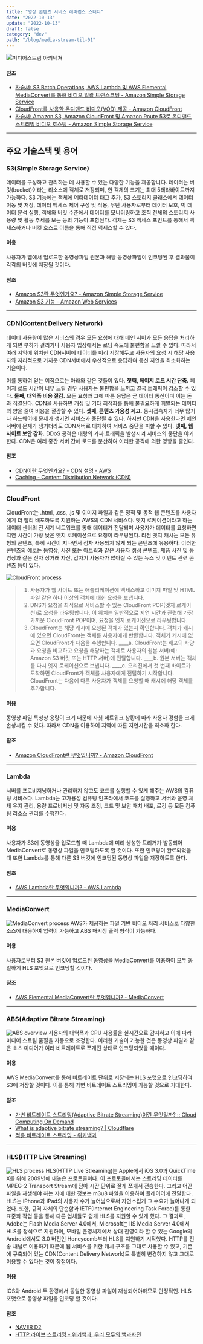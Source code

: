 ```yaml
---
title: "영상 콘텐츠 서비스 레퍼런스 스터디"
date: "2022-10-13"
update: "2022-10-13"
draft: false
category: "dev"
path: "/blog/media-stream-til-01"
---
```


![미디어스트림 아키텍쳐](https://d1.awsstatic.com/products/cloudfront/VOD%20Architecture%20CloudFront.aa3cb2ec3a8660b42f90072c60672a52d9c357a6.png)

#### 참조

- [자습서: S3 Batch Operations, AWS Lambda 및 AWS Elemental MediaConvert를 통해 비디오 일괄 트랜스코딩 - Amazon Simple Storage Service](https://docs.aws.amazon.com/ko_kr/AmazonS3/latest/userguide/tutorial-s3-batchops-lambda-mediaconvert-video.html)
- [CloudFront를 사용한 온디맨드 비디오(VOD) 제공 - Amazon CloudFront](https://docs.aws.amazon.com/ko_kr/AmazonCloudFront/latest/DeveloperGuide/on-demand-video.html)
- [자습서: Amazon S3, Amazon CloudFront 및 Amazon Route 53로 온디맨드 스트리밍 비디오 호스팅 - Amazon Simple Storage Service](https://docs.aws.amazon.com/ko_kr/AmazonS3/latest/userguide/tutorial-s3-cloudfront-route53-video-streaming.html)

---

## 주요 기술스택 및 용어

### S3(Simple Storage Service)

데이터를 구성하고 관리하는 데 사용할 수 있는 다양한 기능을 제공합니다. 데이터는 버킷(bucket)이라는 리소스에 객체로 저장되며, 한 객체의 크기는 최대 5테라바이트까지 가능하다. S3 기능에는 객체에 메타데이터 태그 추가, S3 스토리지 클래스에서 데이터 이동 및 저장, 데이터 액세스 제어 구성 및 적용, 무단 사용자로부터 데이터 보호, 빅 데이터 분석 실행, 객체와 버킷 수준에서 데이터를 모니터링하고 조직 전체의 스토리지 사용량 및 활동 추세를 보는 등의 기능이 포함된다. 객체는 S3 액세스 포인트를 통해서 액세스하거나 버킷 호스트 이름을 통해 직접 액세스할 수 있다.

#### 이용

사용자가 앱에서 업로드한 동영상파일 원본과 해당 동영상파일이 인코딩된 후 결과물이 각각의 버킷에 저장될 것이다.

#### 참조

- [Amazon S3란 무엇인가요? - Amazon Simple Storage Service](https://docs.aws.amazon.com/ko_kr/AmazonS3/latest/userguide/Welcome.html)
- [Amazon S3 기능 - Amazon Web Services](https://aws.amazon.com/ko/s3/features/)

---

### CDN(Content Delivery Network)

데이터 사용량이 많은 서비스의 경우 모든 요청에 대해 메인 서버가 모든 응답을 처리하게 되면 부하가 걸리거나 사용자 입장에서는 로딩 속도에 불편함을 느낄 수 있다. 따라서 여러 지역에 위치한 CDN서버에 데이터를 미리 저장해두고 사용자의 요청 시 해당 사용자와 지리적으로 가까운 CDN서버에서 우선적으로 응답하여 통신 지연을 최소화하는 기술이다.

이를 통하여 얻는 이점으로는 아래와 같은 것들이 있다.
**첫째, 페이지 로드 시간 단축.** 페이지 로드 시간이 너무 느릴 경우 사용자는 불편함을 느끼고 결국 트래픽이 감소할 수 있다.
**둘째, 대역폭 비용 절감.** 모든 요청과 그에 따른 응답은 곧 데이터 통신이며 이는 돈과 직결된다. CDN을 사용하면 캐싱 및 기타 최적화를 통해 불필요하게 휘발되는 데이터의 양을 줄여 비용을 절감할 수 있다.
**셋째, 콘텐츠 가용성 제고.** 동시접속자가 너무 많거나 하드웨어에 문제가 생기면 서비스가 중단될 수 있다. 하지만 CDN을 사용한다면 메인 서버에 문제가 생기더라도 CDN서버로 대체하여 서비스 중단을 피할 수 있다.
**넷째, 웹 사이트 보안 강화.** DDoS 공격은 대량의 가짜 트래픽을 발생시켜 서비스의 중단을 야기한다. CDN은 여러 중간 서버 간에 로드를 분산하여 이러한 공격에 의한 영향을 줄인다.

#### 참조

- [CDN이란 무엇인가요? - CDN 설명 - AWS](https://aws.amazon.com/ko/what-is/cdn/)
- [Caching - Content Distribution Network (CDN)](https://aws.amazon.com/ko/caching/cdn/?nc1=h_ls)

---

### CloudFront

CloudFront는 .html, .css, .js 및 이미지 파일과 같은 정적 및 동적 웹 콘텐츠를 사용자에게 더 빨리 배포하도록 지원하는 AWS의 CDN 서비스다. 엣지 로케이션이라고 하는 데이터 센터의 전 세계 네트워크를 통해 데이터가 전달되며 사용자가 데이터를 요청하면 지연 시간이 가장 낮은 엣지 로케이션으로 요청이 라우팅된다.
리전 엣지 캐시는 모든 유형의 콘텐츠, 특히 시간이 지나면서 점차 사용되지 않게 되는 콘텐츠에 유용하다. 이러한 콘텐츠의 예로는 동영상, 사진 또는 아트웍과 같은 사용자 생성 콘텐츠, 제품 사진 및 동영상과 같은 전자 상거래 자산, 갑자기 사용자가 많아질 수 있는 뉴스 및 이벤트 관련 콘텐츠 등이 있다.

![CloudFront process](https://docs.aws.amazon.com/ko_kr/AmazonCloudFront/latest/DeveloperGuide/images/how-cloudfront-delivers-content.png)

>1. 사용자가 웹 사이트 또는 애플리케이션에 액세스하고 이미지 파일 및 HTML 파일 같은 하나 이상의 객체에 대한 요청을 보냅니다.
>2. DNS가 요청을 최적으로 서비스할 수 있는 CloudFront POP(엣지 로케이션)로 요청을 라우팅합니다. 이 위치는 일반적으로 지연 시간과 관련해 가장 가까운 CloudFront POP이며, 요청을 엣지 로케이션으로 라우팅합니다.
>3. CloudFront는 해당 캐시에 요청된 객체가 있는지 확인합니다. 객체가 캐시에 있으면 CloudFront는 객체를 사용자에게 반환합니다. 객체가 캐시에 없으면 CloudFront가 다음을 수행합니다.
>____a. CloudFront는 배포의 사양과 요청을 비교하고 요청을 해당하는 객체로 사용자의 원본 서버(예: Amazon S3 버킷 또는 HTTP 서버)에 전달합니다.
>____b. 원본 서버는 객체를 다시 엣지 로케이션으로 보냅니다.
>____c. 오리진에서 첫 번째 바이트가 도착하면 CloudFront가 객체를 사용자에게 전달하기 시작합니다. CloudFront는 다음에 다른 사용자가 객체를 요청할 때 캐시에 해당 객체를 추가합니다.

#### 이용

동영상 파일 특성상 용량이 크기 때문에 자칫 네트워크 상황에 따라 사용자 경험을 크게 손상시킬 수 있다. 따라서 CDN을 이용하여 지역에 따른 지연시간을 최소화 한다.

#### 참조

- [Amazon CloudFront란 무엇입니까? - Amazon CloudFront](https://docs.aws.amazon.com/ko_kr/AmazonCloudFront/latest/DeveloperGuide/Introduction.html)

---

### Lambda

서버를 프로비저닝하거나 관리하지 않고도 코드를 실행할 수 있게 해주는 AWS의 컴퓨팅 서비스다. Lambda는 고가용성 컴퓨팅 인프라에서 코드를 실행하고 서버와 운영 체제 유지 관리, 용량 프로비저닝 및 자동 조정, 코드 및 보안 패치 배포, 로깅 등 모든 컴퓨팅 리소스 관리를 수행한다.

#### 이용

사용자가 S3에 동영상을 업로드할 때 Lambda에 미리 생성한 트리거가 발동되어 MediaConvert로 동영상 파일을 인코딩하도록 할 것이다. 또한 인코딩이 완료되었을 때 또한 Lambda를 통해 다른 S3 버킷에 인코딩된 동영상 파일을 저장하도록 한다.

#### 참조

- [AWS Lambda란 무엇입니까? - AWS Lambda](https://docs.aws.amazon.com/ko_kr/lambda/latest/dg/welcome.html)

---

### MediaConvert

![MediaConvert process](https://d1.awsstatic.com/awselemental/v2diagrams/Product-Page-Diagram_AWS-Elemental-MediaConvert.d664435e05244e230e741fa8ee40b1b84ea08486.png)
AWS가 제공하는 파일 기반 비디오 처리 서비스로 다양한 소스에 대응하여 입력이 가능하고 ABS 패키징 출력 형식이 가능하다.

#### 이용

사용자로부터 S3 원본 버킷에 업로드된 동영상을 MediaConvert를 이용하여 모두 동일하게 HLS 포맷으로 인코딩할 것이다.

#### 참조

- [AWS Elemental MediaConvert란 무엇입니까? - MediaConvert](https://docs.aws.amazon.com/ko_kr/mediaconvert/latest/ug/what-is.html)

---

### ABS(Adaptive Bitrate Streaming)

![ABS overview](https://upload.wikimedia.org/wikipedia/commons/4/4b/Adaptive_streaming_overview_daseddon_2011_07_28.png)
사용자의 대역폭과 CPU 사용률을 실시간으로 감지하고 이에 따라 미디어 스트림 품질을 자동으로 조정한다. 이러한 기술이 가능한 것은 동영상 파일과 같은 소스 미디어가 여러 비트레이트로 쪼개진 상태로 인코딩되었을 때이다.

#### 이용

AWS MediaConvert를 통해 비트레이트 단위로 저장되는 HLS 포맷으로 인코딩하여 S3에 저장할 것이다. 이를 통해 가변 비트레이트 스트리밍이 가능할 것으로 기대한다.

#### 참조

- [가변 비트레이트 스트리밍(Adaptive Bitrate Streaming)이란 무엇일까? :: Cloud Computing On Demand](https://ondemand.tistory.com/177)
- [What is adaptive bitrate streaming?  | Cloudflare](https://www.cloudflare.com/ko-kr/learning/video/what-is-adaptive-bitrate-streaming/)
- [적응 비트레이트 스트리밍 - 위키백과](https://ko.wikipedia.org/wiki/%EC%A0%81%EC%9D%91_%EB%B9%84%ED%8A%B8%EB%A0%88%EC%9D%B4%ED%8A%B8_%EC%8A%A4%ED%8A%B8%EB%A6%AC%EB%B0%8D)

---

### HLS(HTTP Live Streaming)

![HLS process](https://d2.naver.com/content/images/2015/06/helloworld-7122-1.png)
HLS(HTTP Live Streaming)는 Apple에서 iOS 3.0과 QuickTime X를 위해 2009년에 내놓은 프로토콜이다. 이 프로토콜에서는 스트리밍 데이터를 MPEG-2 Transport Stream에 담아 시간 단위로 잘게 쪼개서 전송한다. 그리고 어떤 파일을 재생해야 하는 지에 대한 정보는 m3u8 파일을 이용하여 플레이어에 전달한다.
HLS는 iPhone과 iPad의 사용자 수가 늘어남으로써 자연스럽게 그 수요가 늘어나게 되었다. 또한, 규격 자체의 단순함과 IETF(Internet Engineering Task Force)를 통한 표준화 작업 등을 통해 다른 업체들도 쉽게 HLS를 지원할 수 있게 했다.
그 결과로, Adobe는 Flash Media Server 4.0에서, Microsoft는 IIS Media Server 4.0에서 HLS를 정식으로 지원하며, 모바일 운영체제에서 상대 진영이라 할 수 있는 Google의 Android에서도 3.0 버전인 Honeycomb부터 HLS를 지원하기 시작했다.
HTTP를 전송 채널로 이용하기 때문에 웹 서비스를 위한 캐시 구조를 그대로 사용할 수 있고, 기존에 구축되어 있는 CDN(Content Delivery Network)도 특별히 변경하지 않고 그대로 이용할 수 있다는 것이 장점이다.

#### 이용

IOS와 Android 두 환경에서 동일한 동영상 파일이 재생되어야하므로 안정적인. HLS 포맷으로 동영상 파일을 인코딩 할 것이다.

#### 참조

- [NAVER D2](https://d2.naver.com/helloworld/7122)
- [HTTP 라이브 스트리밍 - 위키백과, 우리 모두의 백과사전](https://ko.wikipedia.org/wiki/HTTP_%EB%9D%BC%EC%9D%B4%EB%B8%8C_%EC%8A%A4%ED%8A%B8%EB%A6%AC%EB%B0%8D)
